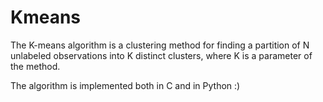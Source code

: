 # Kmeans

The K-means algorithm is a clustering method for finding a partition of N unlabeled
observations into K distinct clusters, where K is a parameter of the method. 

The algorithm is implemented both in C and in Python :)
